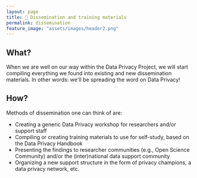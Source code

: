 ```yaml
---
layout: page
title: 💪 Dissemination and training materials
permalink: dissemination
feature_image: "assets/images/header2.png"
---
```


## What?
When we are well on our way within the Data Privacy Project, we will start compiling everything we found into existing and new dissemination materials. In other words: we'll be spreading the word on Data Privacy! 

## How?
Methods of dissemination one can think of are:
- Creating a generic Data Privacy workshop for researchers and/or support staff
- Compiling or creating training materials to use for self-study, based on the Data Privacy Handbook
- Presenting the findings to researcher communities (e.g., Open Science Community) and/or the (inter)national data support community
- Organizing a new support structure in the form of privacy champions, a data privacy network, etc.